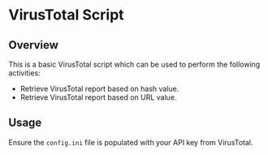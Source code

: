 # VirusTotal Script

## Overview

This is a basic VirusTotal script which can be used to perform the following activities:

* Retrieve VirusTotal report based on hash value.
* Retrieve VirusTotal report based on URL value.

## Usage

Ensure the `config.ini` file is populated with your API key from VirusTotal.
